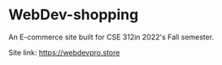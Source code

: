 # WebDev-shopping
An E-commerce site built for CSE 312in 2022's Fall semester.

Site link: https://webdevpro.store
